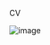 CV

![image](https://user-images.githubusercontent.com/69918011/200434321-4cb2b528-4217-47a9-a9ef-9258af21bf2b.png)
